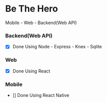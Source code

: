 # Be The Hero
Mobile - Web - Backend(Web API)

### Backend(Web API) 
- [x] Done
Using Node - Express - Knex - Sqlite

### Web 
- [x] Done
Using React

### Mobile 
- [] Done
Using React Native
